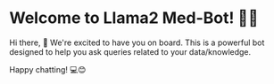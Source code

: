 # Welcome to Llama2 Med-Bot! 🚀🤖

Hi there, 👋 We're excited to have you on board. This is a powerful bot designed to help you ask queries related to your data/knowledge.

Happy chatting! 💻😊
